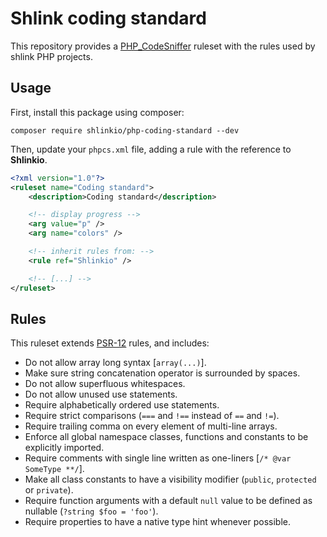# Shlink coding standard

This repository provides a [PHP_CodeSniffer](https://github.com/squizlabs/PHP_CodeSniffer) ruleset with the rules used by shlink PHP projects.

## Usage

First, install this package using composer:

    composer require shlinkio/php-coding-standard --dev

Then, update your `phpcs.xml` file, adding a rule with the reference to **Shlinkio**.

```xml
<?xml version="1.0"?>
<ruleset name="Coding standard">
    <description>Coding standard</description>

    <!-- display progress -->
    <arg value="p" />
    <arg name="colors" />

    <!-- inherit rules from: -->
    <rule ref="Shlinkio" />

    <!-- [...] -->
</ruleset>
```

## Rules

This ruleset extends [PSR-12](https://www.php-fig.org/psr/psr-12/) rules, and includes:

* Do not allow array long syntax [`array(...)`].
* Make sure string concatenation operator is surrounded by spaces.
* Do not allow superfluous whitespaces.
* Do not allow unused use statements.
* Require alphabetically ordered use statements.
* Require strict comparisons (`===` and `!==` instead of `==` and `!=`).
* Require trailing comma on every element of multi-line arrays.
* Enforce all global namespace classes, functions and constants to be explicitly imported.
* Require comments with single line written as one-liners [`/* @var SomeType **/`].
* Make all class constants to have a visibility modifier (`public`, `protected` or `private`).
* Require function arguments with a default `null` value to be defined as nullable (`?string $foo = 'foo'`).
* Require properties to have a native type hint whenever possible.
